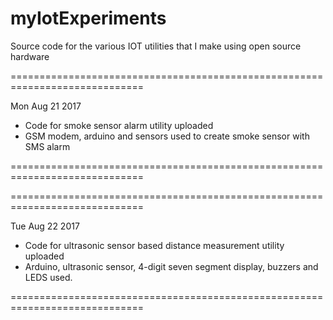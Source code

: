 # myIotExperiments
Source code for the various IOT utilities that I make using open source hardware

=============================================================================

Mon Aug 21 2017
  * Code for smoke sensor alarm utility uploaded
  * GSM modem, arduino and sensors used to create smoke sensor with SMS alarm  
  
=============================================================================

=============================================================================

Tue Aug 22 2017
  * Code for ultrasonic sensor based distance measurement utility uploaded 
  * Arduino, ultrasonic sensor, 4-digit seven segment display, buzzers and LEDS
    used.
    
=============================================================================
